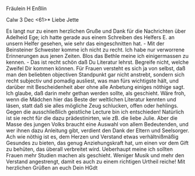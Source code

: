 Fräulein H Enßlin

 Calw 3 Dec <61>*
Liebe Jette

Es langt nur zu einem herzlichen Gruße und Dank für die Nachrichten über Adelheid Ege; ich hatte gerade aus einem Schreiben des Helfers E. an unsern Helfer gesehen, wie sehr das eingeschnitten hat. - Mit der Beinsteiner Schwester komme ich nicht zu recht. Ich habe nur verworrene Erinnerungen aus jenen Zeiten. Blos das Bethle meine ich einigermassen zu kennen. - Das ist recht schön daß Du Literatur lehrst. Begreife nicht, welche Zweifel Dir kommen können. Für Frauen versteht es sich ja von selbst, daß man den beliebten objectiven Standpunkt gar nicht anstrebt, sondern sich recht subjectiv und pomadig ausliest, was man fürs wichtigste hält, und darüber mit Bescheidenheit aber ohne alle Anbetung einiges nöthige sagt. Ich glaube, daß darin mehr gethan werden sollte, als geschieht. Wäre froh, wenn die Mädchen hier das Beste der weltlichen Literatur kennten und läsen, statt daß sie alles mögliche Zeug schlucken, offen oder hehlings. Gegen die ausschließlich geistliche Lecture bin ich entschieden! Natürlich ist sie recht für die dazu prädestinirten, wie zB. die liebe Julie. Aber die Masse des jungen Volks braucht eine Auswahl von allem Bedeutenden, und wer ihnen dazu Anleitung gibt, verdient den Dank der Eltern und Seelsorger. Ach wie nöthig ist es, dem Herzen und Verstand etwas verhältnißmäßig Gesundes zu bieten, das genug Anziehungskraft hat, um einen vor dem Gift zu behüten, das überall verbreitet wird. Ueberhaupt meine ich sollten Frauen mehr Studien machen als geschieht. Weniger Musik und mehr den Verstand angestrengt, damit es auch zu einem richtigen Urtheil reiche! Mit herzlichen Grüßen an euch  Dein HGdt
